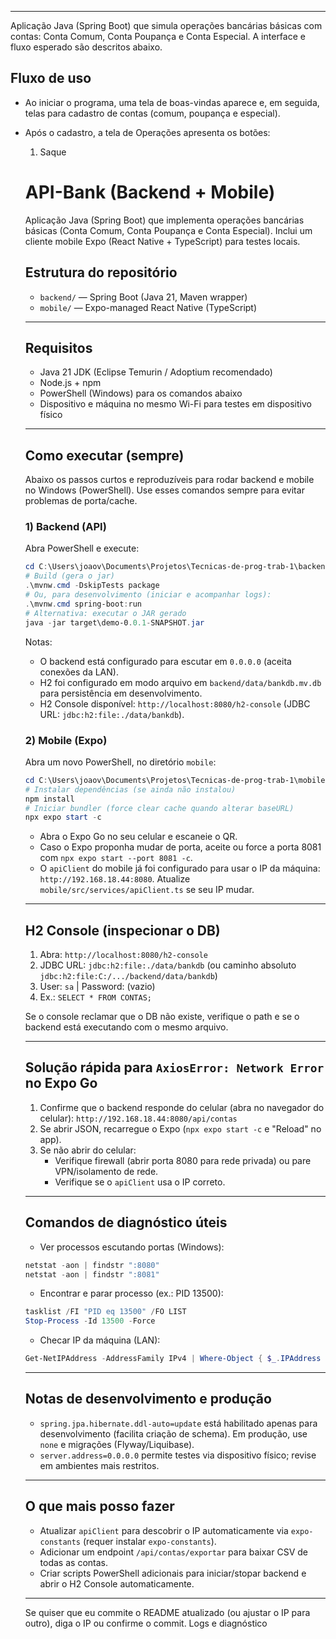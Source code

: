 
-----------------
Aplicação Java (Spring Boot) que simula operações bancárias básicas com contas: Conta Comum, Conta Poupança e Conta Especial. A interface e fluxo esperado são descritos abaixo.

Fluxo de uso
------------
- Ao iniciar o programa, uma tela de boas-vindas aparece e, em seguida, telas para cadastro de contas (comum, poupança e especial).
- Após o cadastro, a tela de Operações apresenta os botões:
  1) Saque
  # API-Bank (Backend + Mobile)

  Aplicação Java (Spring Boot) que implementa operações bancárias básicas (Conta Comum, Conta Poupança e Conta Especial). Inclui um cliente mobile Expo (React Native + TypeScript) para testes locais.

  ## Estrutura do repositório
  - `backend/` — Spring Boot (Java 21, Maven wrapper)
  - `mobile/` — Expo-managed React Native (TypeScript)

  ---

  ## Requisitos
  - Java 21 JDK (Eclipse Temurin / Adoptium recomendado)
  - Node.js + npm
  - PowerShell (Windows) para os comandos abaixo
  - Dispositivo e máquina no mesmo Wi-Fi para testes em dispositivo físico

  ---

  ## Como executar (sempre)
  Abaixo os passos curtos e reproduzíveis para rodar backend e mobile no Windows (PowerShell). Use esses comandos sempre para evitar problemas de porta/cache.

  ### 1) Backend (API)
  Abra PowerShell e execute:

  ```powershell
  cd C:\Users\joaov\Documents\Projetos\Tecnicas-de-prog-trab-1\backend
  # Build (gera o jar)
  .\mvnw.cmd -DskipTests package
  # Ou, para desenvolvimento (iniciar e acompanhar logs):
  .\mvnw.cmd spring-boot:run
  # Alternativa: executar o JAR gerado
  java -jar target\demo-0.0.1-SNAPSHOT.jar
  ```

  Notas:
  - O backend está configurado para escutar em `0.0.0.0` (aceita conexões da LAN).
  - H2 foi configurado em modo arquivo em `backend/data/bankdb.mv.db` para persistência em desenvolvimento.
  - H2 Console disponível: `http://localhost:8080/h2-console` (JDBC URL: `jdbc:h2:file:./data/bankdb`).

  ### 2) Mobile (Expo)
  Abra um novo PowerShell, no diretório `mobile`:

  ```powershell
  cd C:\Users\joaov\Documents\Projetos\Tecnicas-de-prog-trab-1\mobile
  # Instalar dependências (se ainda não instalou)
  npm install
  # Iniciar bundler (force clear cache quando alterar baseURL)
  npx expo start -c
  ```

  - Abra o Expo Go no seu celular e escaneie o QR.
  - Caso o Expo proponha mudar de porta, aceite ou force a porta 8081 com `npx expo start --port 8081 -c`.
  - O `apiClient` do mobile já foi configurado para usar o IP da máquina: `http://192.168.18.44:8080`. Atualize `mobile/src/services/apiClient.ts` se seu IP mudar.

  ---

  ## H2 Console (inspecionar o DB)
  1. Abra: `http://localhost:8080/h2-console`
  2. JDBC URL: `jdbc:h2:file:./data/bankdb` (ou caminho absoluto `jdbc:h2:file:C:/.../backend/data/bankdb`)
  3. User: `sa` | Password: (vazio)
  4. Ex.: `SELECT * FROM CONTAS;`

  Se o console reclamar que o DB não existe, verifique o path e se o backend está executando com o mesmo arquivo.

  ---

  ## Solução rápida para `AxiosError: Network Error` no Expo Go
  1. Confirme que o backend responde do celular (abra no navegador do celular):
     `http://192.168.18.44:8080/api/contas`
  2. Se abrir JSON, recarregue o Expo (`npx expo start -c` e "Reload" no app).
  3. Se não abrir do celular:
     - Verifique firewall (abrir porta 8080 para rede privada) ou pare VPN/isolamento de rede.
     - Verifique se o `apiClient` usa o IP correto.

  ---

  ## Comandos de diagnóstico úteis
  - Ver processos escutando portas (Windows):
  ```powershell
  netstat -aon | findstr ":8080"
  netstat -aon | findstr ":8081"
  ```
  - Encontrar e parar processo (ex.: PID 13500):
  ```powershell
  tasklist /FI "PID eq 13500" /FO LIST
  Stop-Process -Id 13500 -Force
  ```
  - Checar IP da máquina (LAN):
  ```powershell
  Get-NetIPAddress -AddressFamily IPv4 | Where-Object { $_.IPAddress -notlike '127.*' -and $_.IPAddress -notlike '169.254.*' } | Select-Object IPAddress, InterfaceAlias
  ```

  ---

  ## Notas de desenvolvimento e produção
  - `spring.jpa.hibernate.ddl-auto=update` está habilitado apenas para desenvolvimento (facilita criação de schema). Em produção, use `none` e migrações (Flyway/Liquibase).
  - `server.address=0.0.0.0` permite testes via dispositivo físico; revise em ambientes mais restritos.

  ---

  ## O que mais posso fazer
  - Atualizar `apiClient` para descobrir o IP automaticamente via `expo-constants` (requer instalar `expo-constants`).
  - Adicionar um endpoint `/api/contas/exportar` para baixar CSV de todas as contas.
  - Criar scripts PowerShell adicionais para iniciar/stopar backend e abrir o H2 Console automaticamente.

  ---

  Se quiser que eu commite o README atualizado (ou ajustar o IP para outro), diga o IP ou confirme o commit.
  Logs e diagnóstico


